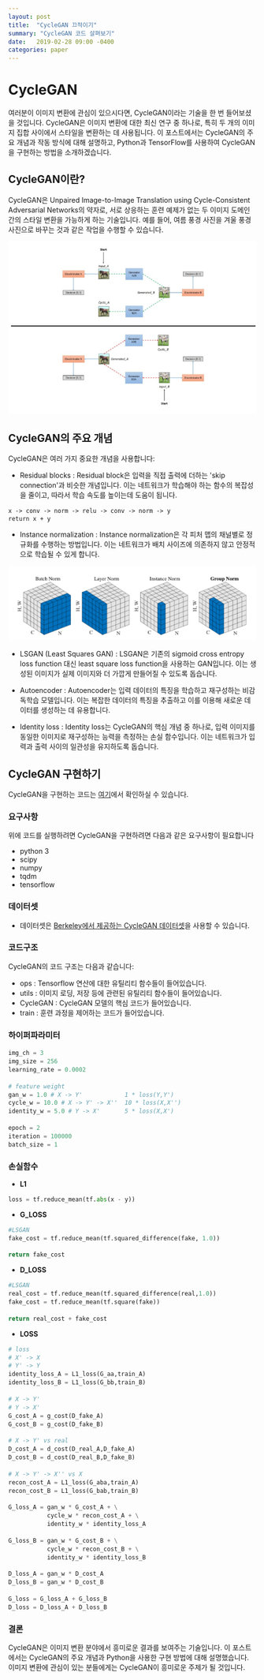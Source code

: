 ```yaml
---
layout: post
title:  "CycleGAN 끄적이기"
summary: "CycleGAN 코드 살펴보기"
date:   2019-02-28 09:00 -0400
categories: paper
---
```


# CycleGAN

여러분이 이미지 변환에 관심이 있으시다면, CycleGAN이라는 기술을 한 번 들어보셨을 것입니다. CycleGAN은 이미지 변환에 대한 최신 연구 중 하나로, 특히 두 개의 이미지 집합 사이에서 스타일을 변환하는 데 사용됩니다. 이 포스트에서는 CycleGAN의 주요 개념과 작동 방식에 대해 설명하고, Python과 TensorFlow를 사용하여 CycleGAN을 구현하는 방법을 소개하겠습니다.

## CycleGAN이란?

CycleGAN은 Unpaired Image-to-Image Translation using Cycle-Consistent Adversarial Networks의 약자로, 서로 상응하는 훈련 예제가 없는 두 이미지 도메인 간의 스타일 변환을 가능하게 하는 기술입니다. 예를 들어, 여름 풍경 사진을 겨울 풍경 사진으로 바꾸는 것과 같은 작업을 수행할 수 있습니다.



![model](/assets/img/post_img/cyclegan/model.PNG)



## CycleGAN의 주요 개념

CycleGAN은 여러 가지 중요한 개념을 사용합니다:

- Residual blocks : Residual block은 입력을 직접 출력에 더하는 'skip connection'과 비슷한 개념입니다. 이는 네트워크가 학습해야 하는 함수의 복잡성을 줄이고, 따라서 학습 속도를 높이는데 도움이 됩니다.

```
x -> conv -> norm -> relu -> conv -> norm -> y
return x + y
```

- Instance normalization : Instance normalization은 각 피처 맵의 채널별로 정규화를 수행하는 방법입니다. 이는 네트워크가 배치 사이즈에 의존하지 않고 안정적으로 학습될 수 있게 합니다.



![input_norm](/assets/img/post_img/cyclegan/instance_norm.PNG)



- LSGAN (Least Squares GAN) : LSGAN은 기존의 sigmoid cross entropy loss function 대신 least square loss function을 사용하는 GAN입니다. 이는 생성된 이미지가 실제 이미지와 더 가깝게 만들어질 수 있도록 돕습니다.

- Autoencoder : Autoencoder는 입력 데이터의 특징을 학습하고 재구성하는 비감독학습 모델입니다. 이는 복잡한 데이터의 특징을 추출하고 이를 이용해 새로운 데이터를 생성하는 데 유용합니다.

- Identity loss : Identity loss는 CycleGAN의 핵심 개념 중 하나로, 입력 이미지를 동일한 이미지로 재구성하는 능력을 측정하는 손실 함수입니다. 이는 네트워크가 입력과 출력 사이의 일관성을 유지하도록 돕습니다.


## CycleGAN 구현하기

CycleGAN을 구현하는 코드는 [여기](https://github.com/jjxxmiin/my_gan/tree/master/cyclegan)에서 확인하실 수 있습니다.

### 요구사항

위에 코드를 실행하려면 CycleGAN을 구현하려면 다음과 같은 요구사항이 필요합니다

- python 3
- scipy
- numpy
- tqdm
- tensorflow

### 데이터셋

- 데이터셋은 [Berkeley에서 제공하는 CycleGAN 데이터셋](https://people.eecs.berkeley.edu/~taesung_park/CycleGAN/datasets/)을 사용할 수 있습니다.

### 코드구조

CycleGAN의 코드 구조는 다음과 같습니다:

- ops : Tensorflow 연산에 대한 유틸리티 함수들이 들어있습니다.
- utils : 이미지 로딩, 저장 등에 관련된 유틸리티 함수들이 들어있습니다.
- CycleGAN : CycleGAN 모델의 핵심 코드가 들어있습니다.
- train : 훈련 과정을 제어하는 코드가 들어있습니다.

### 하이퍼파라미터

```python
img_ch = 3
img_size = 256
learning_rate = 0.0002

# feature weight
gan_w = 1.0 # X -> Y'            1 * loss(Y,Y')
cycle_w = 10.0 # X -> Y' -> X''  10 * loss(X,X'')
identity_w = 5.0 # Y -> X'       5 * loss(X,X')

epoch = 2
iteration = 100000
batch_size = 1
```

### 손실함수

- **L1**

```python
loss = tf.reduce_mean(tf.abs(x - y))
```

- **G_LOSS**

```python
#LSGAN
fake_cost = tf.reduce_mean(tf.squared_difference(fake, 1.0))

return fake_cost
```

- **D_LOSS**

```python
#LSGAN
real_cost = tf.reduce_mean(tf.squared_difference(real,1.0))
fake_cost = tf.reduce_mean(tf.square(fake))

return real_cost + fake_cost
```

- **LOSS**

```python
# loss
# X' -> X
# Y' -> Y
identity_loss_A = L1_loss(G_aa,train_A)
identity_loss_B = L1_loss(G_bb,train_B)

# X -> Y'
# Y -> X'
G_cost_A = g_cost(D_fake_A)
G_cost_B = g_cost(D_fake_B)

# X -> Y' vs real
D_cost_A = d_cost(D_real_A,D_fake_A)
D_cost_B = d_cost(D_real_B,D_fake_B)

# X -> Y' -> X'' vs X
recon_cost_A = L1_loss(G_aba,train_A)
recon_cost_B = L1_loss(G_bab,train_B)

G_loss_A = gan_w * G_cost_A + \
           cycle_w * recon_cost_A + \
           identity_w * identity_loss_A

G_loss_B = gan_w * G_cost_B + \
           cycle_w * recon_cost_B + \
           identity_w * identity_loss_B

D_loss_A = gan_w * D_cost_A
D_loss_B = gan_w * D_cost_B

G_loss = G_loss_A + G_loss_B
D_loss = D_loss_A + D_loss_B

```

### 결론

CycleGAN은 이미지 변환 분야에서 흥미로운 결과를 보여주는 기술입니다. 이 포스트에서는 CycleGAN의 주요 개념과 Python을 사용한 구현 방법에 대해 설명했습니다. 이미지 변환에 관심이 있는 분들에게는 CycleGAN이 흥미로운 주제가 될 것입니다.

